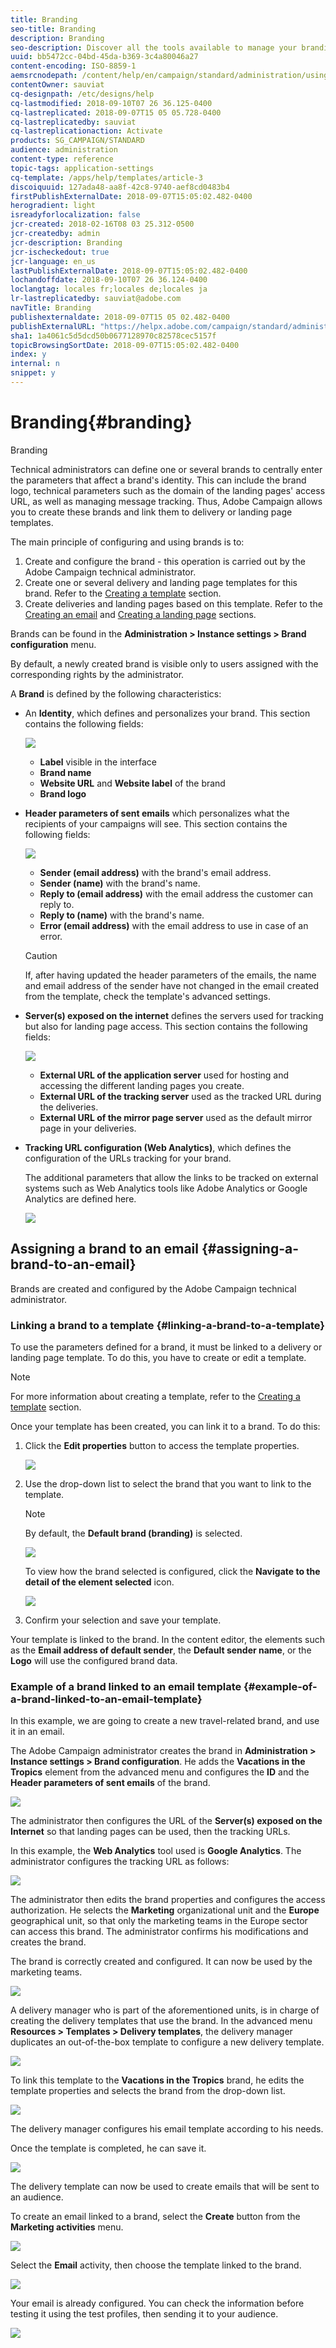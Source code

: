 ```yaml
---
title: Branding
seo-title: Branding
description: Branding
seo-description: Discover all the tools available to manage your branding identities.
uuid: bb5472cc-04bd-45da-b369-3c4a80046a27
content-encoding: ISO-8859-1
aemsrcnodepath: /content/help/en/campaign/standard/administration/using/branding
contentOwner: sauviat
cq-designpath: /etc/designs/help
cq-lastmodified: 2018-09-10T07 26 36.125-0400
cq-lastreplicated: 2018-09-07T15 05 05.728-0400
cq-lastreplicatedby: sauviat
cq-lastreplicationaction: Activate
products: SG_CAMPAIGN/STANDARD
audience: administration
content-type: reference
topic-tags: application-settings
cq-template: /apps/help/templates/article-3
discoiquuid: 127ada48-aa8f-42c8-9740-aef8cd0483b4
firstPublishExternalDate: 2018-09-07T15:05:02.482-0400
herogradient: light
isreadyforlocalization: false
jcr-created: 2018-02-16T08 03 25.312-0500
jcr-createdby: admin
jcr-description: Branding
jcr-ischeckedout: true
jcr-language: en_us
lastPublishExternalDate: 2018-09-07T15:05:02.482-0400
lochandoffdate: 2018-09-10T07 26 36.124-0400
loclangtag: locales fr;locales de;locales ja
lr-lastreplicatedby: sauviat@adobe.com
navTitle: Branding
publishexternaldate: 2018-09-07T15 05 02.482-0400
publishExternalURL: "https://helpx.adobe.com/campaign/standard/administration/using/branding.html"
sha1: 1a4061c5d5dcd50b0677128970c82578cec5157f
topicBrowsingSortDate: 2018-09-07T15:05:02.482-0400
index: y
internal: n
snippet: y
---
```


# Branding{#branding}

Branding

Technical administrators can define one or several brands to centrally enter the parameters that affect a brand's identity. This can include the brand logo, technical parameters such as the domain of the landing pages' access URL, as well as managing message tracking. Thus, Adobe Campaign allows you to create these brands and link them to delivery or landing page templates.

The main principle of configuring and using brands is to:

1. Create and configure the brand - this operation is carried out by the Adobe Campaign technical administrator.
1. Create one or several delivery and landing page templates for this brand. Refer to the [Creating a template](../../start/using/about-templates.md) section.
1. Create deliveries and landing pages based on this template. Refer to the [Creating an email](../../channels/using/creating-an-email.md) and [Creating a landing page](../../channels/using/designing-a-landing-page.md) sections.

Brands can be found in the **Administration > Instance settings > Brand configuration** menu.

By default, a newly created brand is visible only to users assigned with the corresponding rights by the administrator.

A **Brand** is defined by the following characteristics:

* An **Identity**, which defines and personalizes your brand. This section contains the following fields:

  ![](assets/branding_01.png)

    * **Label** visible in the interface
    * **Brand name**
    * **Website URL** and **Website label** of the brand
    * **Brand logo**

* **Header parameters of sent emails** which personalizes what the recipients of your campaigns will see. This section contains the following fields:

  ![](assets/branding_04_header.png)

    * **Sender (email address)** with the brand's email address.
    * **Sender (name)** with the brand's name.
    * **Reply to (email address)** with the email address the customer can reply to.
    * **Reply to (name)** with the brand's name.
    * **Error (email address)** with the email address to use in case of an error.

  >[!CAUTION]
  >
  >If, after having updated the header parameters of the emails, the name and email address of the sender have not changed in the email created from the template, check the template's advanced settings.

* **Server(s) exposed on the internet** defines the servers used for tracking but also for landing page access. This section contains the following fields:

  ![](assets/configure_branding_04.png)

    * **External URL of the application server** used for hosting and accessing the different landing pages you create.
    * **External URL of the tracking server** used as the tracked URL during the deliveries.
    * **External URL of the mirror page server** used as the default mirror page in your deliveries.

* **Tracking URL configuration (Web Analytics)**, which defines the configuration of the URLs tracking for your brand.

  The additional parameters that allow the links to be tracked on external systems such as Web Analytics tools like Adobe Analytics or Google Analytics are defined here.

  ![](assets/branding_05.png)

## Assigning a brand to an email {#assigning-a-brand-to-an-email}

Brands are created and configured by the Adobe Campaign technical administrator.

### Linking a brand to a template {#linking-a-brand-to-a-template}

To use the parameters defined for a brand, it must be linked to a delivery or landing page template. To do this, you have to create or edit a template.

>[!NOTE]
>
>For more information about creating a template, refer to the [Creating a template](../../start/using/about-templates.md) section.

Once your template has been created, you can link it to a brand. To do this:

1. Click the **Edit properties** button to access the template properties.

   ![](assets/branding_04.png)

1. Use the drop-down list to select the brand that you want to link to the template.

   >[!NOTE]
   >
   >By default, the **Default brand (branding)** is selected.

   ![](assets/branding_05.png)

   To view how the brand selected is configured, click the **Navigate to the detail of the element selected** icon.

   ![](assets/branding_06.png)

1. Confirm your selection and save your template.

Your template is linked to the brand. In the content editor, the elements such as the **Email address of default sender**, the **Default sender name**, or the **Logo** will use the configured brand data.

### Example of a brand linked to an email template {#example-of-a-brand-linked-to-an-email-template}

In this example, we are going to create a new travel-related brand, and use it in an email.

The Adobe Campaign administrator creates the brand in **Administration > Instance settings > Brand configuration**. He adds the **Vacations in the Tropics** element from the advanced menu and configures the **ID** and the **Header parameters of sent emails** of the brand.

![](assets/branding_07.png)

The administrator then configures the URL of the **Server(s) exposed on the Internet** so that landing pages can be used, then the tracking URLs.

In this example, the **Web Analytics** tool used is **Google Analytics**. The administrator configures the tracking URL as follows:

![](assets/branding_12.png)

The administrator then edits the brand properties and configures the access authorization. He selects the **Marketing** organizational unit and the **Europe** geographical unit, so that only the marketing teams in the Europe sector can access this brand. The administrator confirms his modifications and creates the brand.

The brand is correctly created and configured. It can now be used by the marketing teams.

![](assets/branding_13.png)

A delivery manager who is part of the aforementioned units, is in charge of creating the delivery templates that use the brand. In the advanced menu **Resources > Templates > Delivery templates**, the delivery manager duplicates an out-of-the-box template to configure a new delivery template.

![](assets/branding_08.png)

To link this template to the **Vacations in the Tropics** brand, he edits the template properties and selects the brand from the drop-down list. 

![](assets/branding_09.png)

The delivery manager configures his email template according to his needs.

Once the template is completed, he can save it.

![](assets/branding_10.png)

The delivery template can now be used to create emails that will be sent to an audience.

To create an email linked to a brand, select the **Create** button from the **Marketing activities** menu.

![](assets/branding_14.png)

Select the **Email** activity, then choose the template linked to the brand.

![](assets/branding_15.png)

Your email is already configured. You can check the information before testing it using the test profiles, then sending it to your audience.

![](assets/branding_16.png)

